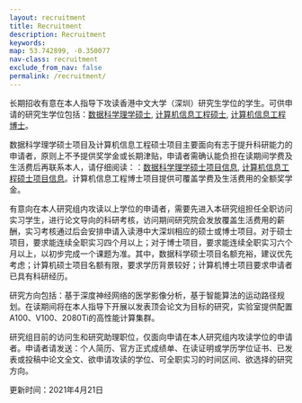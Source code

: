 ```yaml
---
layout: recruitment
title: Recruitment
description: Recruitment
keywords:
map: 53.742899, -0.350077
nav-class: recruitment
exclude_from_nav: false
permalink: /recruitment/
---
```



长期招收有意在本人指导下攻读香港中文大学（深圳）研究生学位的学生。可供申请的研究生学位包括：<a href="https://mscds.cuhk.edu.cn/a-183.html">数据科学理学硕士</a>, <a href="http://sse-mphil-phd.cuhk.edu.cn/zh-hans/basic/249">计算机信息工程硕士</a>, <a href="http://sse-mphil-phd.cuhk.edu.cn/zh-hans/basic/249">计算机信息工程博士</a>。

数据科学理学硕士项目及计算机信息工程硕士项目主要面向有志于提升科研能力的申请者，原则上不予提供奖学金或长期津贴，申请者需确认能负担在读期间学费及生活费后再联系本人，请仔细阅读：：<a href="https://mscds.cuhk.edu.cn/a-183.html">数据科学理学硕士项目信息</a>, <a href="http://sse-mphil-phd.cuhk.edu.cn/zh-hans/basic/249">计算机信息工程硕士项目信息</a>。计算机信息工程博士项目提供可覆盖学费及生活费用的全额奖学金。

有意向在本人研究组内攻读以上学位的申请者，需要先进入本研究组担任全职访问实习学生，进行论文导向的科研考核，访问期间研究院会发放覆盖生活费用的薪酬，实习考核通过后会安排申请入读港中大深圳相应的硕士或博士项目。对于硕士项目，要求能连续全职实习四个月以上；对于博士项目，要求能连续全职实习六个月以上，以初步完成一个课题为准。其中，数据科学硕士项目名额充裕，建议优先考虑；计算机硕士项目名额有限，要求学历背景较好；计算机博士项目要求申请者已具有科研经历。

研究方向包括：基于深度神经网络的医学影像分析，基于智能算法的运动路径规划。在读期间将在本人指导下开展以发表顶会论文为目标的研究，实验室提供配置A100、V100、2080Ti的高性能计算集群。

研究组目前的访问生和研究助理职位，仅面向申请在本人研究组内攻读学位的申请者。申请者请发送：个人简历、官方正式成绩单、在读证明或学历学位证书、已发表或投稿中论文全文、欲申请攻读的学位、可全职实习的时间区间、欲选择的研究方向。

更新时间：2021年4月21日



